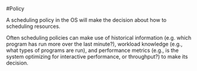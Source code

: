 #Policy 

A scheduling policy in the OS will make the decision about how to scheduling resources.

Often scheduling policies can make use of historical information (e.g. which program has run more over the last minute?), workload knowledge (e.g., what types of programs are run), and performance metrics (e.g., is the system optimizing for interactive performance, or throughput?) to make its decision.

